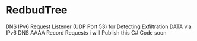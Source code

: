 # RedbudTree
DNS IPv6 Request Listener (UDP Port 53) for Detecting Exfiltration DATA via IPv6 DNS AAAA Record Requests
i will Publish this C# Code soon
